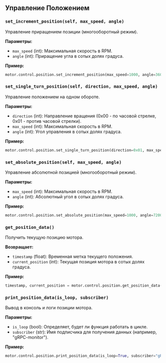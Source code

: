 ## Управление Положением

### `set_increment_position(self, max_speed, angle)`

Управление приращением позиции (многооборотный режим).

**Параметры:**
- `max_speed` (int): Максимальная скорость в RPM.
- `angle` (int): Приращение угла в сотых долях градуса.

**Пример:**
```python
motor.control.position.set_increment_position(max_speed=1000, angle=3600)
```

### `set_single_turn_position(self, direction, max_speed, angle)`

Управление положением на одном обороте.

**Параметры:**
- `direction` (int): Направление вращения (0x00 - по часовой стрелке, 0x01 - против часовой стрелки).
- `max_speed` (int): Максимальная скорость в RPM.
- `angle` (int): Угол управления в сотых долях градуса.

**Пример:**
```python
motor.control.position.set_single_turn_position(direction=0x01, max_speed=1000, angle=3800)
```

### `set_absolute_position(self, max_speed, angle)`

Управление абсолютной позицией (многооборотный режим).

**Параметры:**
- `max_speed` (int): Максимальная скорость в RPM.
- `angle` (int): Абсолютный угол в сотых долях градуса.

**Пример:**
```python
motor.control.position.set_absolute_position(max_speed=1000, angle=7200)
```

### `get_position_data()`

Получить текущую позицию мотора.

**Возвращает:**
- `timestamp` (float): Временная метка текущего положения.
- `current_position` (int): Текущая позиция мотора в сотых долях градуса.

**Пример:**
```python
timestamp, current_position = motor.control.position.get_position_data()
```

### `print_position_data(is_loop, subscriber)`

Вывод в консоль и логи позиции мотора.

**Параметры:**
- `is_loop` (bool): Определяет, будет ли функция работать в цикле.
- `subscriber` (str): Имя подписчика для получения данных (например, "gRPC-monitor").

**Пример:**
```python
motor.control.position.print_position_data(is_loop=True, subscriber="gRPC-monitor")
```
